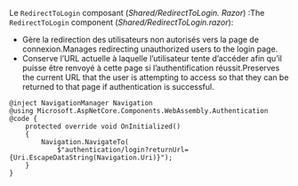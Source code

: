 <span data-ttu-id="7bf53-101">Le `RedirectToLogin` composant (*Shared/RedirectToLogin. Razor*) :</span><span class="sxs-lookup"><span data-stu-id="7bf53-101">The `RedirectToLogin` component (*Shared/RedirectToLogin.razor*):</span></span>

* <span data-ttu-id="7bf53-102">Gère la redirection des utilisateurs non autorisés vers la page de connexion.</span><span class="sxs-lookup"><span data-stu-id="7bf53-102">Manages redirecting unauthorized users to the login page.</span></span>
* <span data-ttu-id="7bf53-103">Conserve l’URL actuelle à laquelle l’utilisateur tente d’accéder afin qu’il puisse être renvoyé à cette page si l’authentification réussit.</span><span class="sxs-lookup"><span data-stu-id="7bf53-103">Preserves the current URL that the user is attempting to access so that they can be returned to that page if authentication is successful.</span></span>

```razor
@inject NavigationManager Navigation
@using Microsoft.AspNetCore.Components.WebAssembly.Authentication
@code {
    protected override void OnInitialized()
    {
        Navigation.NavigateTo(
            $"authentication/login?returnUrl={Uri.EscapeDataString(Navigation.Uri)}");
    }
}
```
